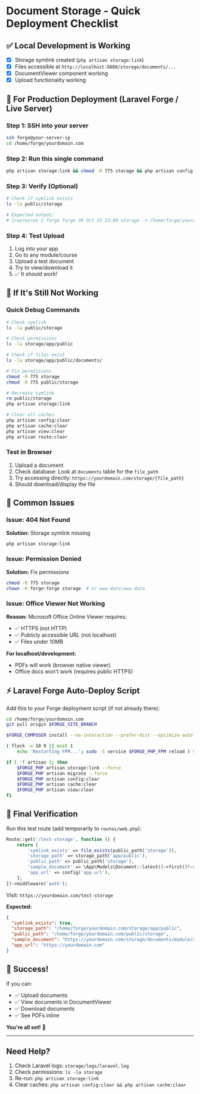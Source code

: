 # Document Storage - Quick Deployment Checklist

## ✅ Local Development is Working
- [x] Storage symlink created (`php artisan storage:link`)
- [x] Files accessible at `http://localhost:8000/storage/documents/...`
- [x] DocumentViewer component working
- [x] Upload functionality working

## 🚀 For Production Deployment (Laravel Forge / Live Server)

### Step 1: SSH into your server
```bash
ssh forge@your-server-ip
cd /home/forge/yourdomain.com
```

### Step 2: Run this single command
```bash
php artisan storage:link && chmod -R 775 storage && php artisan config:clear && php artisan cache:clear
```

### Step 3: Verify (Optional)
```bash
# Check if symlink exists
ls -la public/storage

# Expected output:
# lrwxrwxrwx 1 forge forge 36 Oct 15 12:00 storage -> /home/forge/yourdomain.com/storage/app/public
```

### Step 4: Test Upload
1. Log into your app
2. Go to any module/course
3. Upload a test document
4. Try to view/download it
5. ✅ It should work!

## 🔧 If It's Still Not Working

### Quick Debug Commands
```bash
# Check symlink
ls -la public/storage

# Check permissions
ls -la storage/app/public

# Check if files exist
ls -la storage/app/public/documents/

# Fix permissions
chmod -R 775 storage
chmod -R 775 public/storage

# Recreate symlink
rm public/storage
php artisan storage:link

# Clear all caches
php artisan config:clear
php artisan cache:clear
php artisan view:clear
php artisan route:clear
```

### Test in Browser
1. Upload a document
2. Check database: Look at `documents` table for the `file_path`
3. Try accessing directly: `https://yourdomain.com/storage/{file_path}`
4. Should download/display the file

## 📝 Common Issues

### Issue: 404 Not Found
**Solution:** Storage symlink missing
```bash
php artisan storage:link
```

### Issue: Permission Denied
**Solution:** Fix permissions
```bash
chmod -R 775 storage
chown -R forge:forge storage  # or www-data:www-data
```

### Issue: Office Viewer Not Working
**Reason:** Microsoft Office Online Viewer requires:
- ✅ HTTPS (not HTTP)
- ✅ Publicly accessible URL (not localhost)
- ✅ Files under 10MB

**For localhost/development:**
- PDFs will work (browser native viewer)
- Office docs won't work (requires public HTTPS)

## ⚡ Laravel Forge Auto-Deploy Script

Add this to your Forge deployment script (if not already there):

```bash
cd /home/forge/yourdomain.com
git pull origin $FORGE_SITE_BRANCH

$FORGE_COMPOSER install --no-interaction --prefer-dist --optimize-autoloader

( flock -w 10 9 || exit 1
    echo 'Restarting FPM...'; sudo -S service $FORGE_PHP_FPM reload ) 9>/tmp/fpmlock

if [ -f artisan ]; then
    $FORGE_PHP artisan storage:link --force
    $FORGE_PHP artisan migrate --force
    $FORGE_PHP artisan config:clear
    $FORGE_PHP artisan cache:clear
    $FORGE_PHP artisan view:clear
fi
```

## 🎯 Final Verification

Run this test route (add temporarily to `routes/web.php`):

```php
Route::get('/test-storage', function () {
    return [
        'symlink_exists' => file_exists(public_path('storage')),
        'storage_path' => storage_path('app/public'),
        'public_path' => public_path('storage'),
        'sample_document' => \App\Models\Document::latest()->first()?->file_url,
        'app_url' => config('app.url'),
    ];
})->middleware('auth');
```

Visit: `https://yourdomain.com/test-storage`

**Expected:**
```json
{
  "symlink_exists": true,
  "storage_path": "/home/forge/yourdomain.com/storage/app/public",
  "public_path": "/home/forge/yourdomain.com/public/storage",
  "sample_document": "https://yourdomain.com/storage/documents/module/abc123.pdf",
  "app_url": "https://yourdomain.com"
}
```

## 🎉 Success!

If you can:
- ✅ Upload documents
- ✅ View documents in DocumentViewer
- ✅ Download documents
- ✅ See PDFs inline

**You're all set!** 🚀

---

## Need Help?

1. Check Laravel logs: `storage/logs/laravel.log`
2. Check permissions: `ls -la storage`
3. Re-run: `php artisan storage:link`
4. Clear caches: `php artisan config:clear && php artisan cache:clear`
